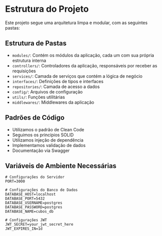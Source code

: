 # Estrutura do Projeto

Este projeto segue uma arquitetura limpa e modular, com as seguintes pastas:

## Estrutura de Pastas

- `modules/`: Contém os módulos da aplicação, cada um com sua própria estrutura interna
- `controllers/`: Controladores da aplicação, responsáveis por receber as requisições
- `services/`: Camada de serviços que contém a lógica de negócio
- `interfaces/`: Definições de tipos e interfaces
- `repositories/`: Camada de acesso a dados
- `config/`: Arquivos de configuração
- `utils/`: Funções utilitárias
- `middlewares/`: Middlewares da aplicação

## Padrões de Código

- Utilizamos o padrão de Clean Code
- Seguimos os princípios SOLID
- Utilizamos injeção de dependência
- Implementamos validação de dados
- Documentação via Swagger

## Variáveis de Ambiente Necessárias

```env
# Configurações do Servidor
PORT=3000

# Configurações do Banco de Dados
DATABASE_HOST=localhost
DATABASE_PORT=5432
DATABASE_USERNAME=postgres
DATABASE_PASSWORD=postgres
DATABASE_NAME=cubos_db

# Configurações JWT
JWT_SECRET=your_jwt_secret_here
JWT_EXPIRES_IN=1d
``` 